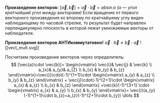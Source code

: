 **Произведение векторов:**
$[\vec{a},\vec{b}]=\vec{a}\cdot \vec{b}=ab\sin\alpha$ _($\alpha$ —  угол кратчайший угол между векторами)_ 
Если  вращение от первого векторного произведения ко второму по кратчайшему углу виден наблюдающему по часовой стрелке, то результат будет направлен перпендикулярно плоскость в которой лежат умножаемые векторы от наблюдателя.

**Произведение векторов АНТИкоммутативно!**
$\vec{a}\cdot \vec{b}\neq \vec{b}\cdot\vec{a}$
![[vect_mult.svg]]

Посчитаем произведение векторов через определитель:
$$
[\vec{a}\cdot \vec{b}]=
\begin{vmatrix}
\vec{i}& \vec{j} & \vec{k} \\
a_{x}& a_{y}& a_{Z} \\
b_{x} & b_{y} & b_{z}
\end{vmatrix}=\vec{i}\cdot(-1)^{1+1}\cdot
\begin{vmatrix}
a_{y} & a_{z} \\
b_{y} & b_{z}
\end{vmatrix} + \vec{j}\cdot(-1)^{2+1}\cdot
\begin{vmatrix} 
a_{x} & a_{z} \\
b_{x} & b_{z}
\end{vmatrix}
+\vec{k}(-1)^{3+1} \cdot
\begin{vmatrix}
a_{x} & a_{y} \\
b_{x} & b_{y}
\end{vmatrix}=
\vec{i}(a_{y}(-1)^{1+1}\cdot b_{z}+a_{z}(-1)^{2+1}\cdot b_{y}) \dots
$$
